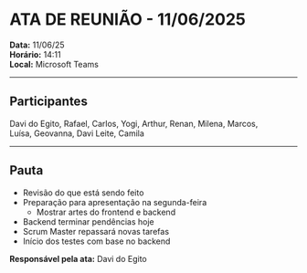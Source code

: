 # ATA DE REUNIÃO - 11/06/2025

**Data:** 11/06/25  
**Horário:** 14:11  
**Local:** Microsoft Teams  

---

## **Participantes**
Davi do Egito, Rafael, Carlos, Yogi, Arthur, Renan, Milena, Marcos,  
Luísa, Geovanna, Davi Leite, Camila  

---

## **Pauta**
- Revisão do que está sendo feito  
- Preparação para apresentação na segunda-feira  
  - Mostrar artes do frontend e backend  
- Backend terminar pendências hoje  
- Scrum Master repassará novas tarefas  
- Início dos testes com base no backend  

**Responsável pela ata:** Davi do Egito  
